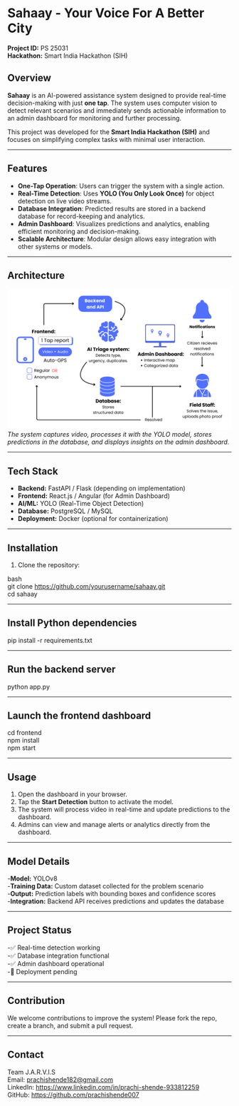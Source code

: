 # Sahaay - Your Voice For A Better City

**Project ID:** PS 25031  
**Hackathon:** Smart India Hackathon (SIH)

## Overview

**Sahaay** is an AI-powered assistance system designed to provide real-time decision-making with just **one tap**. The system uses computer vision to detect relevant scenarios and immediately sends actionable information to an admin dashboard for monitoring and further processing.

This project was developed for the **Smart India Hackathon (SIH)** and focuses on simplifying complex tasks with minimal user interaction.

---

## Features

- **One-Tap Operation**: Users can trigger the system with a single action.
- **Real-Time Detection**: Uses **YOLO (You Only Look Once)** for object detection on live video streams.
- **Database Integration**: Predicted results are stored in a backend database for record-keeping and analytics.
- **Admin Dashboard**: Visualizes predictions and analytics, enabling efficient monitoring and decision-making.
- **Scalable Architecture**: Modular design allows easy integration with other systems or models.

---

## Architecture

![Architecture Diagram](./Architechture_Diagram.png)  
*The system captures video, processes it with the YOLO model, stores predictions in the database, and displays insights on the admin dashboard.*

---

## Tech Stack

- **Backend:** FastAPI / Flask (depending on implementation)
- **Frontend:** React.js / Angular (for Admin Dashboard)
- **AI/ML:** YOLO (Real-Time Object Detection)
- **Database:** PostgreSQL / MySQL
- **Deployment:** Docker (optional for containerization)

---

## Installation

1. Clone the repository:

bash<br>
git clone https://github.com/yourusername/sahaay.git<br>
cd sahaay

---

## Install Python dependencies

pip install -r requirements.txt<br>

---

## Run the backend server

python app.py<br>

---

## Launch the frontend dashboard

cd frontend<br>
npm install<br>
npm start<br>

---

## Usage

1. Open the dashboard in your browser.
2. Tap the **Start Detection** button to activate the model.
3. The system will process video in real-time and update predictions to the dashboard.
4. Admins can view and manage alerts or analytics directly from the dashboard.

---

## Model Details

-**Model:** YOLOv8<br>
-**Training Data:** Custom dataset collected for the problem scenario<br>
-**Output:** Prediction labels with bounding boxes and confidence scores<br>
-**Integration:** Backend API receives predictions and updates the database<br>

---

## Project Status

-✅ Real-time detection working<br>
-✅ Database integration functional<br>
-✅ Admin dashboard operational<br>
-🔄 Deployment pending<br>

---

## Contribution

We welcome contributions to improve the system! Please fork the repo, create a branch, and submit a pull request.

---

## Contact
Team J.A.R.V.I.S<br>
Email: prachishende182@gmail.com<br>
LinkedIn: https://www.linkedin.com/in/prachi-shende-933812259<br>
GitHub: https://github.com/prachishende007<br>
